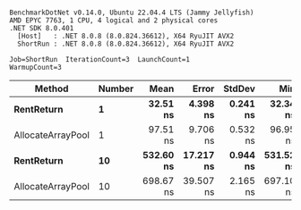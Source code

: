 ```

BenchmarkDotNet v0.14.0, Ubuntu 22.04.4 LTS (Jammy Jellyfish)
AMD EPYC 7763, 1 CPU, 4 logical and 2 physical cores
.NET SDK 8.0.401
  [Host]   : .NET 8.0.8 (8.0.824.36612), X64 RyuJIT AVX2
  ShortRun : .NET 8.0.8 (8.0.824.36612), X64 RyuJIT AVX2

Job=ShortRun  IterationCount=3  LaunchCount=1  
WarmupCount=3  

```
| Method            | Number | Mean      | Error     | StdDev   | Min       | Max       | Allocated |
|------------------ |------- |----------:|----------:|---------:|----------:|----------:|----------:|
| **RentReturn**        | **1**      |  **32.51 ns** |  **4.398 ns** | **0.241 ns** |  **32.34 ns** |  **32.78 ns** |         **-** |
| AllocateArrayPool | 1      |  97.51 ns |  9.706 ns | 0.532 ns |  96.95 ns |  98.01 ns |         - |
| **RentReturn**        | **10**     | **532.60 ns** | **17.217 ns** | **0.944 ns** | **531.52 ns** | **533.17 ns** |         **-** |
| AllocateArrayPool | 10     | 698.67 ns | 39.507 ns | 2.165 ns | 697.10 ns | 701.14 ns |         - |
